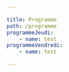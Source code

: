 ```yaml
---

title: Programme
path: /programme
programmeJeudi:
    - name: test
programmeVendredi:
    - name: test

---
```


